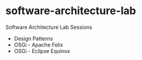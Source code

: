 # software-architecture-lab
Software Architecture Lab Sessions
* Design Patterns
* OSGi - Apache Felix
* OSGi - Eclipse Equinox
